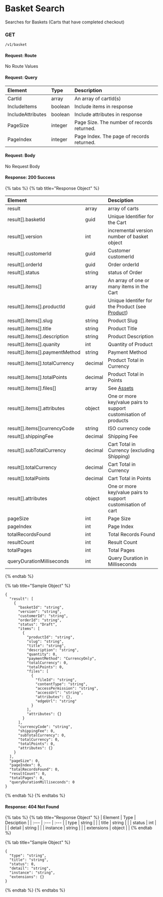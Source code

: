 # Basket Search

Searches for Baskets \(Carts that have completed checkout\)

### **GET**

```text
/v1/basket
```

#### Request: Route

No Route Values

#### Request: Query

| Element | Type | Description |
| :--- | :--- | :--- |
| CartId | array | An array of cartId\(s\) |
| IncludeItems | boolean | Include items in response |
| IncludeAttributes | boolean | Include attributes in response |
| PageSize | integer | Page Size.  The number of records returned. |
| PageIndex | integer | Page Index.  The page of records returned. |

#### Request:  Body

No Request Body

#### Response: 200 Success

{% tabs %}
{% tab title="Response  Object" %}


| Element |  | Desciption |
| :--- | :--- | :--- |
| result | array | array of carts |
| result\[\].basketId | guid | Unique Identifier for the Cart |
| result\[\].version | int | incremental version number of basket object |
| result\[\].customerId | guid | Customer customerId |
| result\[\].orderId | guid | Order orderId |
| result\[\].status | string | status of Order |
| result\[\].items\[\] | array | An array of one or many items in the Cart |
| result\[\].items\[\].productId | guid | Unique Identifer for the Product \(see [Product](../product.md)\) |
| result\[\].items\[\].slug | string | Product Slug |
| result\[\].items\[\].title | string | Product Title |
| result\[\].items\[\].description | string | Product Description |
| result\[\].items\[\].quanity | int | Quantity of Product |
| result\[\].items\[\].paymentMethod | string | Payment Method |
| result\[\].items\[\].totalCurrency | decimal | Product Total in Currency |
| result\[\].items\[\].totalPoints | decimal | Product Total in Points |
| result\[\].items\[\].files\[\] | array | See [Assets](../assets/) |
| result\[\].items\[\].attributes | object | One or more key/value pairs to support customisation of products |
| result\[\].items\[\]currencyCode | string | ISO currency code |
| result\[\].shippingFee | decimal | Shipping Fee |
| result\[\].subTotalCurrency | decimal | Cart Total in Currency \(excluding Shipping\) |
| result\[\].totalCurrency | decimal | Cart Total in Currency |
| result\[\].totalPoints | decimal | Cart Total in Points |
| result\[\].attributes | object | One or more key/value pairs to support customisation of cart |
| pageSize | int | Page Size |
| pageIndex | int | Page Index |
| totalRecordsFound | int | Total Records Found |
| resultCount | int | Result Count |
| totalPages | int | Total Pages |
| queryDurationMilliseconds | int | Query Duration in Milliseconds |
{% endtab %}

{% tab title="Sample Object" %}
```text
{
  "result": [
    {
      "basketId": "string",
      "version": "string",
      "customerId": "string",
      "orderId": "string",
      "status": "Draft",
      "items": [
        {
          "productId": "string",
          "slug": "string",
          "title": "string",
          "description": "string",
          "quantity": 0,
          "paymentMethod": "CurrencyOnly",
          "totalCurrency": 0,
          "totalPoints": 0,
          "files": [
            {
              "fileId": "string",
              "contentType": "string",
              "accessPermission": "string",
              "accessUrl": "string",
              "attributes": {},
              "edgeUrl": "string"
            }
          ],
          "attributes": {}
        }
      ],
      "currencyCode": "string",
      "shippingFee": 0,
      "subTotalCurrency": 0,
      "totalCurrency": 0,
      "totalPoints": 0,
      "attributes": {}
    }
  ],
  "pageSize": 0,
  "pageIndex": 0,
  "totalRecordsFound": 0,
  "resultCount": 0,
  "totalPages": 0,
  "queryDurationMilliseconds": 0
}
```
{% endtab %}
{% endtabs %}

#### Response: 404 Not Found

{% tabs %}
{% tab title="Response Object" %}
| Element | Type | Desciption |
| :--- | :--- | :--- |
| type | string |  |
| title | string |  |
| status | int |  |
| detail | string |  |
| instance | string |  |
| extensions | object |  |
{% endtab %}

{% tab title="Sample Object" %}
```text
{
  "type": "string",
  "title": "string",
  "status": 0,
  "detail": "string",
  "instance": "string",
  "extensions": {}
}
```
{% endtab %}
{% endtabs %}

#### 

